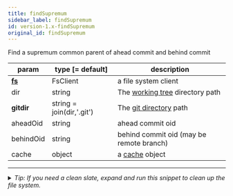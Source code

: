 ```yaml
---
title: findSupremum
sidebar_label: findSupremum
id: version-1.x-findSupremum
original_id: findSupremum
---
```


Find a supremum common parent of ahead commit and behind commit

| param          | type [= default]          | description                                         |
| -------------- | ------------------------- | --------------------------------------------------- |
| [**fs**](./fs) | FsClient                  | a file system client                                |
| dir            | string                    | The [working tree](dir-vs-gitdir.md) directory path |
| **gitdir**     | string = join(dir,'.git') | The [git directory](dir-vs-gitdir.md) path          |
| aheadOid       | string                    | ahead commit oid                                    |
| behindOid      | string                    | behind commit oid (may be remote branch)            |
| cache          | object                    | a [cache](cache.md) object                          |


---

<details>
<summary><i>Tip: If you need a clean slate, expand and run this snippet to clean up the file system.</i></summary>

```js live
window.fs = new LightningFS('fs', { wipe: true })
window.pfs = window.fs.promises
console.log('done')
```
</details>

<script>
(function rewriteEditLink() {
  const el = document.querySelector('a.edit-page-link.button');
  if (el) {
    el.href = 'https://github.com/isomorphic-git/isomorphic-git/edit/main/src/api/findSupremum.js';
  }
})();
</script>